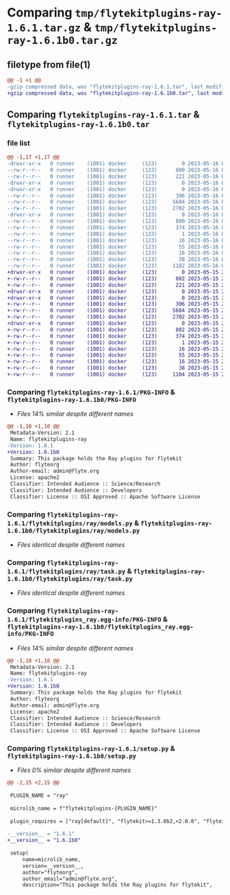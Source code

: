 # Comparing `tmp/flytekitplugins-ray-1.6.1.tar.gz` & `tmp/flytekitplugins-ray-1.6.1b0.tar.gz`

## filetype from file(1)

```diff
@@ -1 +1 @@
-gzip compressed data, was "flytekitplugins-ray-1.6.1.tar", last modified: Tue May 16 00:12:36 2023, max compression
+gzip compressed data, was "flytekitplugins-ray-1.6.1b0.tar", last modified: Mon May 15 22:07:09 2023, max compression
```

## Comparing `flytekitplugins-ray-1.6.1.tar` & `flytekitplugins-ray-1.6.1b0.tar`

### file list

```diff
@@ -1,17 +1,17 @@
-drwxr-xr-x   0 runner    (1001) docker     (123)        0 2023-05-16 00:12:36.738346 flytekitplugins-ray-1.6.1/
--rw-r--r--   0 runner    (1001) docker     (123)      800 2023-05-16 00:12:36.738346 flytekitplugins-ray-1.6.1/PKG-INFO
--rw-r--r--   0 runner    (1001) docker     (123)      221 2023-05-16 00:12:01.000000 flytekitplugins-ray-1.6.1/README.md
-drwxr-xr-x   0 runner    (1001) docker     (123)        0 2023-05-16 00:12:36.734346 flytekitplugins-ray-1.6.1/flytekitplugins/
-drwxr-xr-x   0 runner    (1001) docker     (123)        0 2023-05-16 00:12:36.738346 flytekitplugins-ray-1.6.1/flytekitplugins/ray/
--rw-r--r--   0 runner    (1001) docker     (123)      306 2023-05-16 00:12:01.000000 flytekitplugins-ray-1.6.1/flytekitplugins/ray/__init__.py
--rw-r--r--   0 runner    (1001) docker     (123)     5684 2023-05-16 00:12:01.000000 flytekitplugins-ray-1.6.1/flytekitplugins/ray/models.py
--rw-r--r--   0 runner    (1001) docker     (123)     2702 2023-05-16 00:12:01.000000 flytekitplugins-ray-1.6.1/flytekitplugins/ray/task.py
-drwxr-xr-x   0 runner    (1001) docker     (123)        0 2023-05-16 00:12:36.738346 flytekitplugins-ray-1.6.1/flytekitplugins_ray.egg-info/
--rw-r--r--   0 runner    (1001) docker     (123)      800 2023-05-16 00:12:36.000000 flytekitplugins-ray-1.6.1/flytekitplugins_ray.egg-info/PKG-INFO
--rw-r--r--   0 runner    (1001) docker     (123)      374 2023-05-16 00:12:36.000000 flytekitplugins-ray-1.6.1/flytekitplugins_ray.egg-info/SOURCES.txt
--rw-r--r--   0 runner    (1001) docker     (123)        1 2023-05-16 00:12:36.000000 flytekitplugins-ray-1.6.1/flytekitplugins_ray.egg-info/dependency_links.txt
--rw-r--r--   0 runner    (1001) docker     (123)       16 2023-05-16 00:12:36.000000 flytekitplugins-ray-1.6.1/flytekitplugins_ray.egg-info/namespace_packages.txt
--rw-r--r--   0 runner    (1001) docker     (123)       55 2023-05-16 00:12:36.000000 flytekitplugins-ray-1.6.1/flytekitplugins_ray.egg-info/requires.txt
--rw-r--r--   0 runner    (1001) docker     (123)       16 2023-05-16 00:12:36.000000 flytekitplugins-ray-1.6.1/flytekitplugins_ray.egg-info/top_level.txt
--rw-r--r--   0 runner    (1001) docker     (123)       38 2023-05-16 00:12:36.738346 flytekitplugins-ray-1.6.1/setup.cfg
--rw-r--r--   0 runner    (1001) docker     (123)     1182 2023-05-16 00:12:27.000000 flytekitplugins-ray-1.6.1/setup.py
+drwxr-xr-x   0 runner    (1001) docker     (123)        0 2023-05-15 22:07:09.771787 flytekitplugins-ray-1.6.1b0/
+-rw-r--r--   0 runner    (1001) docker     (123)      802 2023-05-15 22:07:09.771787 flytekitplugins-ray-1.6.1b0/PKG-INFO
+-rw-r--r--   0 runner    (1001) docker     (123)      221 2023-05-15 22:06:44.000000 flytekitplugins-ray-1.6.1b0/README.md
+drwxr-xr-x   0 runner    (1001) docker     (123)        0 2023-05-15 22:07:09.771787 flytekitplugins-ray-1.6.1b0/flytekitplugins/
+drwxr-xr-x   0 runner    (1001) docker     (123)        0 2023-05-15 22:07:09.771787 flytekitplugins-ray-1.6.1b0/flytekitplugins/ray/
+-rw-r--r--   0 runner    (1001) docker     (123)      306 2023-05-15 22:06:44.000000 flytekitplugins-ray-1.6.1b0/flytekitplugins/ray/__init__.py
+-rw-r--r--   0 runner    (1001) docker     (123)     5684 2023-05-15 22:06:44.000000 flytekitplugins-ray-1.6.1b0/flytekitplugins/ray/models.py
+-rw-r--r--   0 runner    (1001) docker     (123)     2702 2023-05-15 22:06:44.000000 flytekitplugins-ray-1.6.1b0/flytekitplugins/ray/task.py
+drwxr-xr-x   0 runner    (1001) docker     (123)        0 2023-05-15 22:07:09.771787 flytekitplugins-ray-1.6.1b0/flytekitplugins_ray.egg-info/
+-rw-r--r--   0 runner    (1001) docker     (123)      802 2023-05-15 22:07:09.000000 flytekitplugins-ray-1.6.1b0/flytekitplugins_ray.egg-info/PKG-INFO
+-rw-r--r--   0 runner    (1001) docker     (123)      374 2023-05-15 22:07:09.000000 flytekitplugins-ray-1.6.1b0/flytekitplugins_ray.egg-info/SOURCES.txt
+-rw-r--r--   0 runner    (1001) docker     (123)        1 2023-05-15 22:07:09.000000 flytekitplugins-ray-1.6.1b0/flytekitplugins_ray.egg-info/dependency_links.txt
+-rw-r--r--   0 runner    (1001) docker     (123)       16 2023-05-15 22:07:09.000000 flytekitplugins-ray-1.6.1b0/flytekitplugins_ray.egg-info/namespace_packages.txt
+-rw-r--r--   0 runner    (1001) docker     (123)       55 2023-05-15 22:07:09.000000 flytekitplugins-ray-1.6.1b0/flytekitplugins_ray.egg-info/requires.txt
+-rw-r--r--   0 runner    (1001) docker     (123)       16 2023-05-15 22:07:09.000000 flytekitplugins-ray-1.6.1b0/flytekitplugins_ray.egg-info/top_level.txt
+-rw-r--r--   0 runner    (1001) docker     (123)       38 2023-05-15 22:07:09.771787 flytekitplugins-ray-1.6.1b0/setup.cfg
+-rw-r--r--   0 runner    (1001) docker     (123)     1184 2023-05-15 22:07:00.000000 flytekitplugins-ray-1.6.1b0/setup.py
```

### Comparing `flytekitplugins-ray-1.6.1/PKG-INFO` & `flytekitplugins-ray-1.6.1b0/PKG-INFO`

 * *Files 14% similar despite different names*

```diff
@@ -1,10 +1,10 @@
 Metadata-Version: 2.1
 Name: flytekitplugins-ray
-Version: 1.6.1
+Version: 1.6.1b0
 Summary: This package holds the Ray plugins for flytekit
 Author: flyteorg
 Author-email: admin@flyte.org
 License: apache2
 Classifier: Intended Audience :: Science/Research
 Classifier: Intended Audience :: Developers
 Classifier: License :: OSI Approved :: Apache Software License
```

### Comparing `flytekitplugins-ray-1.6.1/flytekitplugins/ray/models.py` & `flytekitplugins-ray-1.6.1b0/flytekitplugins/ray/models.py`

 * *Files identical despite different names*

### Comparing `flytekitplugins-ray-1.6.1/flytekitplugins/ray/task.py` & `flytekitplugins-ray-1.6.1b0/flytekitplugins/ray/task.py`

 * *Files identical despite different names*

### Comparing `flytekitplugins-ray-1.6.1/flytekitplugins_ray.egg-info/PKG-INFO` & `flytekitplugins-ray-1.6.1b0/flytekitplugins_ray.egg-info/PKG-INFO`

 * *Files 14% similar despite different names*

```diff
@@ -1,10 +1,10 @@
 Metadata-Version: 2.1
 Name: flytekitplugins-ray
-Version: 1.6.1
+Version: 1.6.1b0
 Summary: This package holds the Ray plugins for flytekit
 Author: flyteorg
 Author-email: admin@flyte.org
 License: apache2
 Classifier: Intended Audience :: Science/Research
 Classifier: Intended Audience :: Developers
 Classifier: License :: OSI Approved :: Apache Software License
```

### Comparing `flytekitplugins-ray-1.6.1/setup.py` & `flytekitplugins-ray-1.6.1b0/setup.py`

 * *Files 0% similar despite different names*

```diff
@@ -2,15 +2,15 @@
 
 PLUGIN_NAME = "ray"
 
 microlib_name = f"flytekitplugins-{PLUGIN_NAME}"
 
 plugin_requires = ["ray[default]", "flytekit>=1.3.0b2,<2.0.0", "flyteidl>=1.1.10"]
 
-__version__ = "1.6.1"
+__version__ = "1.6.1b0"
 
 setup(
     name=microlib_name,
     version=__version__,
     author="flyteorg",
     author_email="admin@flyte.org",
     description="This package holds the Ray plugins for flytekit",
```

